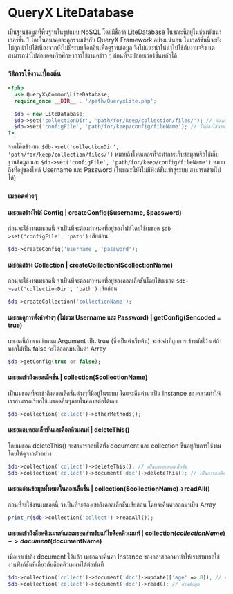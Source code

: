 # QueryX LiteDatabase
เป็นฐานข้อมูลที่พื้นฐานในรูปแบบ NoSQL โดยมีชื่อว่า LiteDatabase ในขณะนี้อยู่ในช่วงพัฒนาเวอร์ชั่น 1 โดยในอนาคตจะถูกรวมเข้ากับ QueryX Framework อย่างแน่นอน
ในเวอร์ชั่นนี้จะยังไม่ถูกนำไปใช้เนื่องจากยังไม่มีระบบล็อกอินเพื่อดูฐานข้อมูล จึงไม่แนะนำให้นำไปใช้กับงานจริง แต่สามารถนำไปต่อยอดหรือศึกษาการใช้งานคร่าว ๆ ก่อนที่จะปล่อยเวอร์ชั่นหลักได้

### วิธีการใช้งานเบื้องต้น
```php
<?php
  use QueryX\Common\LiteDatabase;
  require_once __DIR__ . '/path/QueryxLite.php';
  
  $db = new LiteDatabase;
  $db->set('collectionDir', 'path/for/keep/collection/files/'); // ต้องลงท้ายด้วย "/"
  $db->set('configFile', 'path/for/keep/config/fileName'); // ไม่ต้องใส่นามสกุลไฟล์
?>
```
จากโค๊ดข้างบน `$db->set('collectionDir', 'path/for/keep/collection/files/')` หมายถึงโฟลเดอร์ที่จะทำการเก็บข้อมูลหรือใช้เก็บฐานข้อมูล
และ `$db->set('configFile', 'path/for/keep/config/fileName')` หมายถึงที่อยู่ของไฟล์ Username และ Password (ในขณะนี้ยังไม่มีฟังก์ชั่นเข้าสู่ระบบ สามารถข้ามไปได้)

### เมธอดต่างๆ
#### เมธอดสร้างไฟล์ Config | createConfig($username, $password)
ก่อนจะใช้งานเมธอดนี้ จำเป็นที่จะต้องกำหนดที่อยู่ของไฟล์โดยใช้เมธอด `$db->set('configFile', 'path')` เสียก่อน
```php
$db->createConfig('username', 'password');
```

#### เมธอดสร้าง Collection | createCollection($collectionName)
ก่อนจะใช้งานเมธอดนี้ จำเป็นที่จะต้องกำหนดที่อยู่ของคอลเล็คชั่นโดยใช้เมธอด `$db->set('collectionDir', 'path')` เสียก่อน
```php
$db->createCollection('collectionName');
```

#### เมธอดดูการตั้งค่าต่างๆ (ไม่รวม Username และ Password) | getConfig($encoded = true)
เมธอดนี้ถ้าหากกำหนด Argument เป็น true (ซึ่งเป็นค่าเริ่มต้น) จะส่งค่าที่ถูกการเข้ารหัสไว้ แต่ถ้าหากใส่เป็น false จะได้ออกมาเป็นค่า Array
```php
$db->getConfig(true or false);
```

#### เมธอดเข้าถึงคอลเล็คชั่น | collection($collectionName)
เป็นเมธอดที่จะเข้าถึงคอลเล็คชั่นต่างๆที่มีอยู่ในระบบ โดยจะคืนค่ามาเป็น Instance ของคลาสทำให้เราสามารถเรียกใช้เมธอดอื่นๆภายในคลาสต่อได้เลย
```php
$db->collection('collect')->otherMethods();
```

#### เมธอดลบคอลเล็คชั่นและด็อคคิวเมนท์ | deleteThis()
โดยเมธอด deleteThis() จะสามารถลบได้ทั้ง document และ collection ขึ้นอยู่กับการใช้งาน โดยให้ดูจากตัวอย่าง
```php
$db->collection('collect')->deleteThis(); // เป็นการลบคอลเล็คชั่น
$db->collection('collect')->document('doc')->deleteThis(); // เป็นการลบด็อคคิวเมนท์
```

#### เมธอดอ่านข้อมูลทั้งหมดในคอลเล็คชั่น | collection($collectionName)->readAll()
ก่อนที่จะใช้งานเมธอดนี้ จำเป็นที่จะต้องเข้าถึงคอลเล็คชั่นเสียก่อน โดยจะคืนค่าออกมาเป็น Array
```php
print_r($db->collection('collect')->readAll());
```

#### เมธอดเข้าถึงด็อคคิวเมนท์และเมธอดสำหรับแก้ไขด็อคคิวเมนท์ | collection($collectionName)->document($documentName)
เมื่อเราเข้าถึง document ได้แล้ว เมธอดจะคืนค่า Instance ของคลาสออกมาทำให้เราสามารถใช้งานฟังก์ชั่นที่เกี่ยวกับด็อคคิวเมนท์ได้ต่อทันที
```php
$db->collection('collect')->document('doc')->update(['age' => 8]); // แก้ไขข้อมูล
$db->collection('collect')->document('doc')->read(); // อ่านข้อมูล
```
